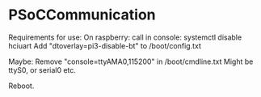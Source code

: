 # PSoCCommunication

Requirements for use:
On raspberry:
call in console: systemctl disable hciuart
Add "dtoverlay=pi3-disable-bt" to /boot/config.txt

Maybe:
Remove "console=ttyAMA0,115200" in /boot/cmdline.txt
Might be ttyS0, or serial0 etc.

Reboot. 
